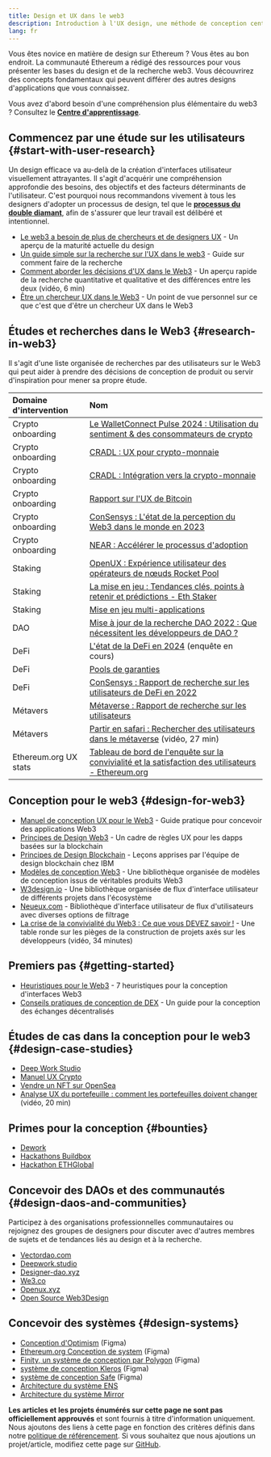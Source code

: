 ```yaml
---
title: Design et UX dans le web3
description: Introduction à l'UX design, une méthode de conception centrée sur l'utilisateur et des études sur les développements de l'écosystème du Web3 et l'Ethereum
lang: fr
---
```


Vous êtes novice en matière de design sur Ethereum ? Vous êtes au bon endroit. La communauté Ethereum a rédigé des ressources pour vous présenter les bases du design et de la recherche web3. Vous découvrirez des concepts fondamentaux qui peuvent différer des autres designs d'applications que vous connaissez.

Vous avez d'abord besoin d'une compréhension plus élémentaire du web3 ? Consultez le [**Centre d'apprentissage**](/learn/).

## Commencez par une étude sur les utilisateurs {#start-with-user-research}

Un design efficace va au-delà de la création d'interfaces utilisateur visuellement attrayantes. Il s'agit d'acquérir une compréhension approfondie des besoins, des objectifs et des facteurs déterminants de l'utilisateur. C'est pourquoi nous recommandons vivement à tous les designers d'adopter un processus de design, tel que le [**processus du double diamant**](https://en.wikipedia.org/wiki/Double_Diamond_(design_process_model)), afin de s'assurer que leur travail est délibéré et intentionnel.

- [Le web3 a besoin de plus de chercheurs et de designers UX](https://blog.akasha.org/akasha-conversations-9-web3-needs-more-ux-researchers-and-designers) - Un aperçu de la maturité actuelle du design
- [Un guide simple sur la recherche sur l'UX dans le web3](https://uxplanet.org/a-complete-guide-to-ux-research-for-web-3-0-products-d6bead20ebb1) - Guide sur comment faire de la recherche
- [Comment aborder les décisions d'UX dans le Web3](https://archive.devcon.org/archive/watch/6/data-empathy-how-to-approach-ux-decisions-in-web3/) - Un aperçu rapide de la recherche quantitative et qualitative et des différences entre les deux (vidéo, 6 min)
- [Être un chercheur UX dans le Web3](https://medium.com/@georgia.rakusen/what-its-like-being-a-user-researcher-in-web3-6a4bcc096849) - Un point de vue personnel sur ce que c'est que d'être un chercheur UX dans le Web3

## Études et recherches dans le Web3 {#research-in-web3}

Il s'agit d'une liste organisée de recherches par des utilisateurs sur le Web3 qui peut aider à prendre des décisions de conception de produit ou servir d'inspiration pour mener sa propre étude.

| Domaine d'intervention                                  | Nom                                                                                                                                                                                                 |
|:------------------------------------------------------- |:--------------------------------------------------------------------------------------------------------------------------------------------------------------------------------------------------- |
| <Badge colorScheme="green">Crypto onboarding</Badge>    | [Le WalletConnect Pulse 2024 : Utilisation du sentiment & des consommateurs de crypto](https://walletconnect.com/pulse-2024-crypto-consumer-report)                                                 |
| <Badge colorScheme="green">Crypto onboarding</Badge>    | [CRADL : UX pour crypto-monnaie](https://docs.google.com/presentation/d/1s2OPSH5sMJzxRYaJSSRTe8W2iIoZx0PseIV-WeZWD1s/edit?usp=sharing)                                                              |
| <Badge colorScheme="green">Crypto onboarding</Badge>    | [CRADL : Intégration vers la crypto-monnaie](https://docs.google.com/presentation/d/1R9nFuzA-R6SxaGCKhoMbE4Vxe0JxQSTiHXind3LVq_w/edit?usp=sharing)                                                  |
| <Badge colorScheme="green">Crypto onboarding</Badge>    | [Rapport sur l'UX de Bitcoin](https://github.com/patestevao/BitcoinUX-report/blob/master/report.md)                                                                                                 |
| <Badge colorScheme="green">Crypto onboarding</Badge>    | [ConSensys : L'état de la perception du Web3 dans le monde en 2023](https://consensys.io/insight-report/web3-and-crypto-global-survey-2023)                                                         |
| <Badge colorScheme="green">Crypto onboarding</Badge>    | [NEAR : Accélérer le processus d'adoption](https://drive.google.com/file/d/1VuaQP4QSaQxR5ddQKTMGI0b0rWdP7uGn/view)                                                                                  |
| <Badge colorScheme="purple">Staking</Badge>             | [OpenUX : Expérience utilisateur des opérateurs de nœuds Rocket Pool](https://storage.googleapis.com/rocketpool/RocketPool-NodeOperator-UX-Report-Jan-2024.pdf)                                     |
| <Badge colorScheme="purple">Staking</Badge>             | [La mise en jeu : Tendances clés, points à retenir et prédictions - Eth Staker](https://lookerstudio.google.com/u/0/reporting/cafcee00-e1af-4148-bae8-442a88ac75fa/page/p_ja2srdhh2c?s=hmbTWDh9hJo) |
| <Badge colorScheme="purple">Staking</Badge>             | [Mise en jeu multi-applications](https://github.com/threshold-network/UX-User-Research/blob/main/Multi-App%20Staking%20(MAS)/iterative-user-study/MAS%20Iterative%20User%20Study.pdf)               |
| <Badge colorScheme="red">DAO</Badge>                    | [Mise à jour de la recherche DAO 2022 : Que nécessitent les développeurs de DAO ?](https://blog.aragon.org/2022-dao-research-update/)                                                               |
| <Badge colorScheme="pink">DeFi</Badge>                  | [L'état de la DeFi en 2024](https://stateofdefi.org/) (enquête en cours)                                                                                                                            |
| <Badge colorScheme="pink">DeFi</Badge>                  | [Pools de garanties](https://github.com/threshold-network/UX-User-Research/tree/main/Keep%20Coverage%20Pool)                                                                                        |
| <Badge colorScheme="pink">DeFi</Badge>                  | [ConSensys : Rapport de recherche sur les utilisateurs de DeFi en 2022](https://cdn2.hubspot.net/hubfs/4795067/ConsenSys%20Codefi-Defi%20User%20ResearchReport.pdf)                                 |
| <Badge colorScheme="gray">Métavers</Badge>              | [Métaverse : Rapport de recherche sur les utilisateurs](https://www.politico.com/f/?id=00000187-7685-d820-a7e7-7e85d1420000)                                                                        |
| <Badge colorScheme="gray">Métavers</Badge>              | [Partir en safari : Rechercher des utilisateurs dans le métaverse](https://archive.devcon.org/archive/watch/6/going-on-safari-researching-users-in-the-metaverse/?tab=YouTube) (vidéo, 27 min)      |
| <Badge colorScheme="blue">Ethereum.org UX stats</Badge> | [Tableau de bord de l'enquête sur la convivialité et la satisfaction des utilisateurs - Ethereum.org](https://lookerstudio.google.com/reporting/0a189a7c-a890-40db-a5c6-009db52c81c9)               |

## Conception pour le web3 {#design-for-web3}

- [Manuel de conception UX pour le Web3](https://web3ux.design/) - Guide pratique pour concevoir des applications Web3
- [Principes de Design Web3](https://medium.com/@lyricalpolymath/web3-design-principles-f21db2f240c1) - Un cadre de règles UX pour les dapps basées sur la blockchain
- [Principes de Design Blockchain](https://medium.com/design-ibm/blockchain-design-principles-599c5c067b6e) - Leçons apprises par l'équipe de design blockchain chez IBM
- [Modèles de conception Web3](https://www.web3designpatterns.io/) - Une bibliothèque organisée de modèles de conception issus de véritables produits Web3
- [W3design.io](https://w3design.io/) - Une bibliothèque organisée de flux d'interface utilisateur de différents projets dans l'écosystème
- [Neueux.com](https://neueux.com/apps) - Bibliothèque d'interface utilisateur de flux d'utilisateurs avec diverses options de filtrage
- [La crise de la convivialité du Web3 : Ce que vous DEVEZ savoir !](https://www.youtube.com/watch?v=oBSXT_6YDzg) - Une table ronde sur les pièges de la construction de projets axés sur les développeurs (vidéo, 34 minutes)

## Premiers pas {#getting-started}

- [Heuristiques pour le Web3](/developers/docs/design-and-ux/heuristics-for-web3/) - 7 heuristiques pour la conception d'interfaces Web3
- [Conseils pratiques de conception de DEX](/developers/docs/design-and-ux/dex-design-best-practice/) - Un guide pour la conception des échanges décentralisés

## Études de cas dans la conception pour le web3 {#design-case-studies}

- [Deep Work Studio](https://deepwork.studio/case-studies/)
- [Manuel UX Crypto](https://www.cryptouxhandbook.com/)
- [Vendre un NFT sur OpenSea](https://builtformars.com/case-studies/opensea)
- [Analyse UX du portefeuille : comment les portefeuilles doivent changer](https://www.youtube.com/watch?v=oTpuxYj8JWI&ab_channel=ETHDenver) (vidéo, 20 min)

## Primes pour la conception {#bounties}

- [Dework](https://app.dework.xyz/bounties)
- [Hackathons Buildbox](https://app.buidlbox.io/)
- [Hackathon ETHGlobal](https://ethglobal.com/)

## Concevoir des DAOs et des communautés {#design-daos-and-communities}

Participez à des organisations professionnelles communautaires ou rejoignez des groupes de designers pour discuter avec d'autres membres de sujets et de tendances liés au design et à la recherche.

- [Vectordao.com](https://vectordao.com/)
- [Deepwork.studio](https://www.deepwork.studio/)
- [Designer-dao.xyz](https://www.designer-dao.xyz/)
- [We3.co](https://we3.co/)
- [Openux.xyz](https://openux.xyz/)
- [Open Source Web3Design](https://www.web3designers.org/)

## Concevoir des systèmes {#design-systems}

- [Conception d'Optimism](https://www.figma.com/@optimism) (Figma)
- [Ethereum.org Conception de system](https://www.figma.com/@ethdotorg) (Figma)
- [Finity, un système de conception par Polygon](https://www.figma.com/community/file/1073921725197233598/finity-design-system) (Figma)
- [système de conception Kleros](https://www.figma.com/community/file/999852250110186964/kleros-design-system) (Figma)
- [système de conception Safe](https://www.figma.com/community/file/1337417127407098506/safe-design-system) (Figma)
- [Architecture du système ENS](https://thorin.ens.domains/)
- [Architecture du système Mirror](https://degen-xyz.vercel.app/)

**Les articles et les projets énumérés sur cette page ne sont pas officiellement approuvés** et sont fournis à titre d'information uniquement. Nous ajoutons des liens à cette page en fonction des critères définis dans notre [politique de référencement](/contributing/design/adding-design-resources). Si vous souhaitez que nous ajoutions un projet/article, modifiez cette page sur [GitHub](https://github.com/ethereum/ethereum-org-website/blob/dev/public/content/developers/docs/design-and-ux/index.md).
